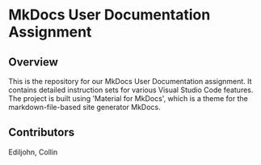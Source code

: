 # MkDocs User Documentation Assignment
## Overview
This is the repository for our MkDocs User Documentation assignment. It contains detailed instruction sets for various Visual Studio Code features. The project is built using 'Material for MkDocs', which is a theme for the markdown-file-based site generator MkDocs.

## Contributors
Ediljohn, Collin